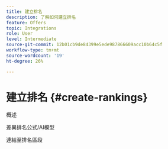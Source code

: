```yaml
---
title: 建立排名
description: 了解如何建立排名
feature: Offers
topic: Integrations
role: User
level: Intermediate
source-git-commit: 12b01cb9de84399e5ede987866609acc10b64c5f
workflow-type: tm+mt
source-wordcount: '19'
ht-degree: 26%

---
```


# 建立排名 {#create-rankings}

概述

差異排名公式/AI模型

連結至排名區段
